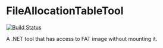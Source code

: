 # FileAllocationTableTool

[![Build Status](https://dev.azure.com/dung11112003/FileAllocationTableTool/_apis/build/status/dung11112003.FileAllocationTableTool?branchName=beta)](https://dev.azure.com/dung11112003/FileAllocationTableTool/_build/latest?definitionId=1?branchName=beta)

A .NET tool that has access to FAT image without mounting it.
